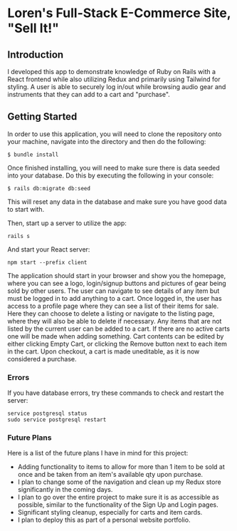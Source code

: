 # Loren's Full-Stack E-Commerce Site, "Sell It!"

## Introduction

I developed this app to demonstrate knowledge of Ruby on Rails with a React frontend while also utilizing Redux and primarily using Tailwind for styling. A user is able to securely log in/out while browsing audio gear and instruments that they can add to a cart and "purchase".

## Getting Started

In order to use this application, you will need to clone the repository onto your machine, navigate into the directory and then do the following:

```
$ bundle install
```

Once finished installing, you will need to make sure there is data seeded into your database. Do this by executing the following in your console:

```
$ rails db:migrate db:seed
```

This will reset any data in the database and make sure you have good data to start with.

Then, start up a server to utilize the app:

```
rails s
```

And start your React server:

```
npm start --prefix client
```

The application should start in your browser and show you the homepage, where you can see a logo, login/signup buttons and pictures of gear being sold by other users. The user can navigate to see details of any item but must be logged in to add anything to a cart. Once logged in, the user has access to a profile page where they can see a list of their items for sale. Here they can choose to delete a listing or navigate to the listing page, where they will also be able to delete if necessary. Any items that are not listed by the current user can be added to a cart. If there are no active carts one will be made when adding something. Cart contents can be edited by either clicking Empty Cart, or clicking the Remove button next to each item in the cart. Upon checkout, a cart is made uneditable, as it is now considered a purchase.

### Errors

If you have database errors, try these commands to check and restart the server:

```
service postgresql status
sudo service postgresql restart
```

### Future Plans

Here is a list of the future plans I have in mind for this project:

- Adding functionality to items to allow for more than 1 item to be sold at once and be taken from an item's available qty upon purchase.
- I plan to change some of the navigation and clean up my Redux store significantly in the coming days. 
- I plan to go over the entire project to make sure it is as accessible as possible, similar to the functionality of the Sign Up and Login pages.
- Significant styling cleanup, especially for carts and item cards.
- I plan to deploy this as part of a personal website portfolio.